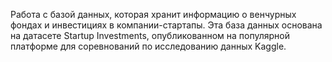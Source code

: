 Работа с базой данных, которая хранит информацию о венчурных фондах и инвестициях в компании-стартапы. 
Эта база данных основана на датасете Startup Investments, опубликованном на популярной платформе для соревнований по исследованию данных Kaggle.
